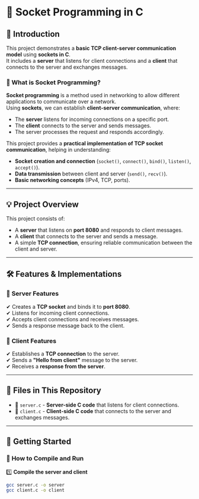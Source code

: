 # 🔌 Socket Programming in C

## 📖 Introduction
This project demonstrates a **basic TCP client-server communication model** using **sockets in C**.  
It includes a **server** that listens for client connections and a **client** that connects to the server and exchanges messages.

### 🌟 What is Socket Programming?
**Socket programming** is a method used in networking to allow different applications to communicate over a network.  
Using **sockets**, we can establish **client-server communication**, where:
- The **server** listens for incoming connections on a specific port.
- The **client** connects to the server and sends messages.
- The server processes the request and responds accordingly.

This project provides a **practical implementation of TCP socket communication**, helping in understanding:
- **Socket creation and connection** (`socket()`, `connect()`, `bind()`, `listen()`, `accept()`).
- **Data transmission** between client and server (`send()`, `recv()`).
- **Basic networking concepts** (IPv4, TCP, ports).

---

## 💡 Project Overview
This project consists of:
- A **server** that listens on **port 8080** and responds to client messages.
- A **client** that connects to the server and sends a message.
- A simple **TCP connection**, ensuring reliable communication between the client and server.

---

## 🛠️ Features & Implementations

### 🔹 **Server Features**
✔ Creates a **TCP socket** and binds it to **port 8080**.  
✔ Listens for incoming client connections.  
✔ Accepts client connections and receives messages.  
✔ Sends a response message back to the client.  

### 🔹 **Client Features**
✔ Establishes a **TCP connection** to the server.  
✔ Sends a **"Hello from client"** message to the server.  
✔ Receives a **response from the server**.  

---

## 📂 Files in This Repository
- 📄 `server.c` - **Server-side C code** that listens for client connections.  
- 📄 `client.c` - **Client-side C code** that connects to the server and exchanges messages.  

---

## 🚀 Getting Started  

### 🔧 **How to Compile and Run**
1️⃣ **Compile the server and client**  
```sh
gcc server.c -o server
gcc client.c -o client
